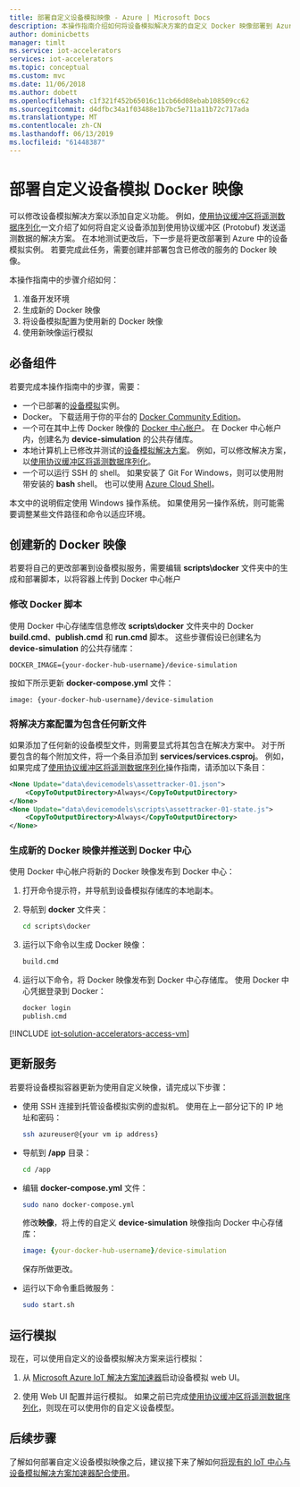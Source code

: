 ```yaml
---
title: 部署自定义设备模拟映像 - Azure | Microsoft Docs
description: 本操作指南介绍如何将设备模拟解决方案的自定义 Docker 映像部署到 Azure。
author: dominicbetts
manager: timlt
ms.service: iot-accelerators
services: iot-accelerators
ms.topic: conceptual
ms.custom: mvc
ms.date: 11/06/2018
ms.author: dobett
ms.openlocfilehash: c1f321f452b65016c11cb66d08ebab108509cc62
ms.sourcegitcommit: d4dfbc34a1f03488e1b7bc5e711a11b72c717ada
ms.translationtype: MT
ms.contentlocale: zh-CN
ms.lasthandoff: 06/13/2019
ms.locfileid: "61448387"
---
```

# <a name="deploy-a-custom-device-simulation-docker-image"></a>部署自定义设备模拟 Docker 映像

可以修改设备模拟解决方案以添加自定义功能。 例如，[使用协议缓冲区将遥测数据序列化](iot-accelerators-device-simulation-protobuf.md)一文介绍了如何将自定义设备添加到使用协议缓冲区 (Protobuf) 发送遥测数据的解决方案。 在本地测试更改后，下一步是将更改部署到 Azure 中的设备模拟实例。 若要完成此任务，需要创建并部署包含已修改的服务的 Docker 映像。

本操作指南中的步骤介绍如何：

1. 准备开发环境
1. 生成新的 Docker 映像
1. 将设备模拟配置为使用新的 Docker 映像
1. 使用新映像运行模拟

## <a name="prerequisites"></a>必备组件

若要完成本操作指南中的步骤，需要：

* 一个已部署的[设备模拟](quickstart-device-simulation-deploy.md)实例。
* Docker。 下载适用于你的平台的 [Docker Community Edition](https://www.docker.com/products/docker-engine#/download)。
* 一个可在其中上传 Docker 映像的 [Docker 中心帐户](https://hub.docker.com/)。 在 Docker 中心帐户内，创建名为 **device-simulation** 的公共存储库。
* 本地计算机上已修改并测试的[设备模拟解决方案](https://github.com/Azure/device-simulation-dotnet/archive/master.zip)。 例如，可以修改解决方案，以[使用协议缓冲区将遥测数据序列化](iot-accelerators-device-simulation-protobuf.md)。
* 一个可以运行 SSH 的 shell。 如果安装了 Git For Windows，则可以使用附带安装的 **bash** shell。 也可以使用 [Azure Cloud Shell](https://shell.azure.com/)。

本文中的说明假定使用 Windows 操作系统。 如果使用另一操作系统，则可能需要调整某些文件路径和命令以适应环境。

## <a name="create-a-new-docker-image"></a>创建新的 Docker 映像

若要将自己的更改部署到设备模拟服务，需要编辑 **scripts\docker** 文件夹中的生成和部署脚本，以将容器上传到 Docker 中心帐户

### <a name="modify-the-docker-scripts"></a>修改 Docker 脚本

使用 Docker 中心存储库信息修改 **scripts\docker** 文件夹中的 Docker **build.cmd**、**publish.cmd** 和 **run.cmd** 脚本。 这些步骤假设已创建名为 **device-simulation** 的公共存储库：

`DOCKER_IMAGE={your-docker-hub-username}/device-simulation`

按如下所示更新 **docker-compose.yml** 文件：

`image: {your-docker-hub-username}/device-simulation`

### <a name="configure-the-solution-to-include-any-new-files"></a>将解决方案配置为包含任何新文件

如果添加了任何新的设备模型文件，则需要显式将其包含在解决方案中。 对于所要包含的每个附加文件，将一个条目添加到 **services/services.csproj**。 例如，如果完成了[使用协议缓冲区将遥测数据序列化](iot-accelerators-device-simulation-protobuf.md)操作指南，请添加以下条目：

```xml
<None Update="data\devicemodels\assettracker-01.json">
    <CopyToOutputDirectory>Always</CopyToOutputDirectory>
</None>
<None Update="data\devicemodels\scripts\assettracker-01-state.js">
    <CopyToOutputDirectory>Always</CopyToOutputDirectory>
</None>
```

### <a name="generate-new-docker-images-and-push-to-docker-hub"></a>生成新的 Docker 映像并推送到 Docker 中心

使用 Docker 中心帐户将新的 Docker 映像发布到 Docker 中心：

1. 打开命令提示符，并导航到设备模拟存储库的本地副本。

1. 导航到 **docker** 文件夹：

    ```cmd
    cd scripts\docker
    ```

1. 运行以下命令以生成 Docker 映像：

    ```cmd
    build.cmd
    ```

1. 运行以下命令，将 Docker 映像发布到 Docker 中心存储库。 使用 Docker 中心凭据登录到 Docker：

    ```cmd
    docker login
    publish.cmd
    ```

<!-- TODO fix heading levels working include -->

[!INCLUDE [iot-solution-accelerators-access-vm](../../includes/iot-solution-accelerators-access-vm.md)]

## <a name="update-the-service"></a>更新服务

若要将设备模拟容器更新为使用自定义映像，请完成以下步骤：

* 使用 SSH 连接到托管设备模拟实例的虚拟机。 使用在上一部分记下的 IP 地址和密码：

    ```sh
    ssh azureuser@{your vm ip address}
    ```

* 导航到 **/app** 目录：

    ```sh
    cd /app
    ```

* 编辑 **docker-compose.yml** 文件：

    ```sh
    sudo nano docker-compose.yml
    ```

    修改**映像**，将上传的自定义 **device-simulation** 映像指向 Docker 中心存储库：

    ```yml
    image: {your-docker-hub-username}/device-simulation
    ```

    保存所做更改。

* 运行以下命令重启微服务：

    ```sh
    sudo start.sh
    ```

## <a name="run-your-simulation"></a>运行模拟

现在，可以使用自定义的设备模拟解决方案来运行模拟：

1. 从 [Microsoft Azure IoT 解决方案加速器](https://www.azureiotsolutions.com/Accelerators#dashboard)启动设备模拟 web UI。

1. 使用 Web UI 配置并运行模拟。 如果之前已完成[使用协议缓冲区将遥测数据序列化](iot-accelerators-device-simulation-protobuf.md)，则现在可以使用你的自定义设备模型。

## <a name="next-steps"></a>后续步骤

了解如何部署自定义设备模拟映像之后，建议接下来了解如何[将现有的 IoT 中心与设备模拟解决方案加速器配合使用](iot-accelerators-device-simulation-choose-hub.md)。